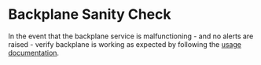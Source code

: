 # Backplane Sanity Check
In the event that the backplane service is malfunctioning - and no alerts are raised - verify backplane is working as expected by following the [usage documentation](https://gitlab.cee.redhat.com/service/backplane-cli#usage).
